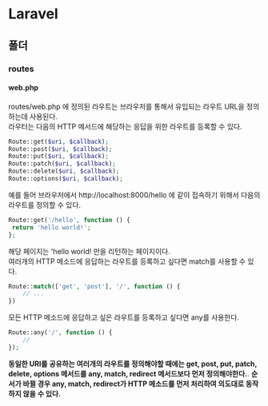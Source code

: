 # Laravel

## 폴더

### routes

#### web.php
routes/web.php 에 정의된 라우트는 브라우저를 통해서 유입되는 라우트 URL을 정의하는데 사용된다.  
라우터는 다음의 HTTP 메서드에 해당하는 응답을 위한 라우트를 등록할 수 있다.
```php
Route::get($uri, $callback);
Route::post($uri, $callback);
Route::put($uri, $callback);
Route::patch($uri, $callback);
Route::delete($uri, $callback);
Route::options($uri, $callback);
```
예를 들어 브라우저에서 http://localhost:8000/hello 에 같이 접속하기 위해서 다음의 라우트를 정의할 수 있다.
```php
Route::get('/hello', function () {
 return 'hello world!';
};
```
해당 페이지는 'hello world! 만을 리턴하는 페이지이다.  
여러개의 HTTP 메소드에 응답하는 라우트를 등록하고 싶다면 match를 사용할 수 있다.
```php
Route::match(['get', 'post'], '/', function () {
    // ...
})
```
모든 HTTP 메소드에 응답하고 싶은 라우트를 등록하고 싶다면 any를 사용한다.
```php
Route::any('/', function () {
    //
});
```
**동일한 URI를 공유하는 여러개의 라우트를 정의해야할 때에는 get, post, put, patch, delete, options 메서드를 any, match, redirect 메서드보다 먼저 정의해야한다.**. 
**순서가 바뀔 경우 any, match, redirect가 HTTP 메소드를 먼저 처리하여 의도대로 동작하지 않을 수 있다.**
